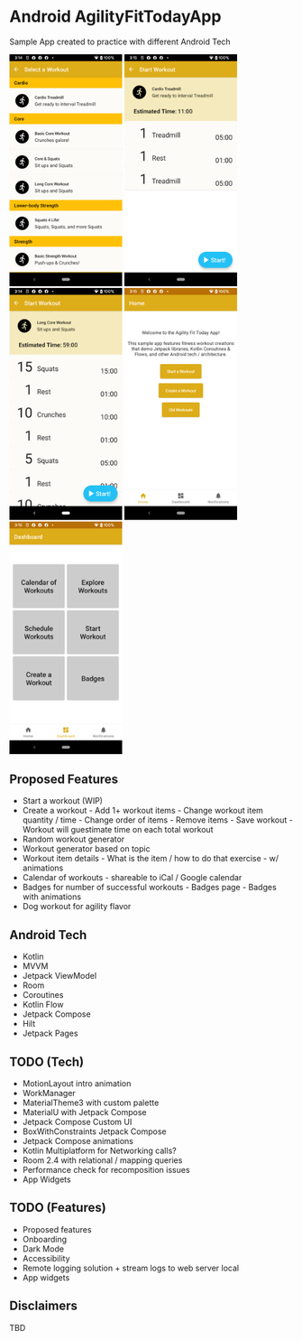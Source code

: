 # Android AgilityFitTodayApp
Sample App created to practice with different Android Tech

<img src="./Screenshots/select_workout.png" width="200"/> <img src="./Screenshots/start_workout.png" width="200"/> <img src="./Screenshots/start_workout_long.png" width="200"/> <img src="./Screenshots/home.png" width="200"/> <img src="./Screenshots/dashboard.png" width="200"/>

## Proposed Features

- Start a workout (WIP)
- Create a workout
        - Add 1+ workout items
        - Change workout item quantity / time
        - Change order of items
        - Remove items
        - Save workout
        - Workout will guestimate time on each total workout
- Random workout generator
- Workout generator based on topic
- Workout item details
        - What is the item / how to do that exercise
        - w/ animations
- Calendar of workouts
        - shareable to iCal / Google calendar
- Badges for number of successful workouts
        - Badges page
        - Badges with animations
- Dog workout for agility flavor

## Android Tech
* Kotlin
* MVVM
* Jetpack ViewModel
* Room
* Coroutines
* Kotlin Flow
* Jetpack Compose
* Hilt 
* Jetpack Pages

## TODO (Tech)
* MotionLayout intro animation
* WorkManager
* MaterialTheme3 with custom palette
* MaterialU with Jetpack Compose
* Jetpack Compose Custom UI
* BoxWithConstraints Jetpack Compose
* Jetpack Compose animations
* Kotlin Multiplatform for Networking calls?
* Room 2.4 with relational / mapping queries
* Performance check for recomposition issues
* App Widgets

## TODO (Features)
* Proposed features
* Onboarding
* Dark Mode
* Accessibility
* Remote logging solution + stream logs to web server local
* App widgets

## Disclaimers
TBD
